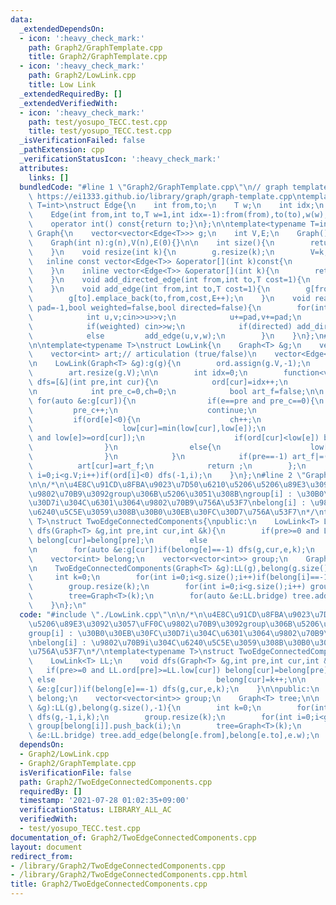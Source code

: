 ```yaml
---
data:
  _extendedDependsOn:
  - icon: ':heavy_check_mark:'
    path: Graph2/GraphTemplate.cpp
    title: Graph2/GraphTemplate.cpp
  - icon: ':heavy_check_mark:'
    path: Graph2/LowLink.cpp
    title: Low Link
  _extendedRequiredBy: []
  _extendedVerifiedWith:
  - icon: ':heavy_check_mark:'
    path: test/yosupo_TECC.test.cpp
    title: test/yosupo_TECC.test.cpp
  _isVerificationFailed: false
  _pathExtension: cpp
  _verificationStatusIcon: ':heavy_check_mark:'
  attributes:
    links: []
  bundledCode: "#line 1 \"Graph2/GraphTemplate.cpp\"\n// graph template\n// ref :\
    \ https://ei1333.github.io/library/graph/graph-template.cpp\ntemplate<typename\
    \ T=int>\nstruct Edge{\n    int from,to;\n    T w;\n    int idx;\n    Edge()=default;\n\
    \    Edge(int from,int to,T w=1,int idx=-1):from(from),to(to),w(w),idx(idx){}\n\
    \    operator int() const{return to;}\n};\n\ntemplate<typename T=int>\nstruct\
    \ Graph{\n    vector<vector<Edge<T>>> g;\n    int V,E;\n    Graph()=default;\n\
    \    Graph(int n):g(n),V(n),E(0){}\n\n    int size(){\n        return (int)g.size();\n\
    \    }\n    void resize(int k){\n        g.resize(k);\n        V=k;\n    }\n \
    \   inline const vector<Edge<T>> &operator[](int k)const{\n        return (g.at(k));\n\
    \    }\n    inline vector<Edge<T>> &operator[](int k){\n        return (g.at(k));\n\
    \    }\n    void add_directed_edge(int from,int to,T cost=1){\n        g[from].emplace_back(from,to,cost,E++);\n\
    \    }\n    void add_edge(int from,int to,T cost=1){\n        g[from].emplace_back(from,to,cost,E);\n\
    \        g[to].emplace_back(to,from,cost,E++);\n    }\n    void read(int m,int\
    \ pad=-1,bool weighted=false,bool directed=false){\n        for(int i=0;i<m;i++){\n\
    \            int u,v;cin>>u>>v;\n            u+=pad,v+=pad;\n            T w=T(1);\n\
    \            if(weighted) cin>>w;\n            if(directed) add_directed_edge(u,v,w);\n\
    \            else         add_edge(u,v,w);\n        }\n    }\n};\n#line 2 \"Graph2/LowLink.cpp\"\
    \n\ntemplate<typename T>\nstruct LowLink{\n    Graph<T> &g;\n    vector<int> ord,low;\n\
    \    vector<int> art;// articulation (true/false)\n    vector<Edge<T>> bridge;\n\
    \n    LowLink(Graph<T> &g):g(g){\n        ord.assign(g.V,-1);\n        low.assign(g.V,-1);\n\
    \        art.resize(g.V);\n\n        int idx=0;\n        function<void(int,int)>\
    \ dfs=[&](int pre,int cur){\n            ord[cur]=idx++;\n            low[cur]=ord[cur];\n\
    \n            int pre_c=0,ch=0;\n            bool art_f=false;\n\n           \
    \ for(auto &e:g[cur]){\n                if(e==pre and pre_c==0){\n           \
    \         pre_c++;\n                    continue;\n                }\n       \
    \         if(ord[e]<0){\n                    ch++;\n                    dfs(cur,e);\n\
    \                    low[cur]=min(low[cur],low[e]);\n                    art_f|=(pre>=0\
    \ and low[e]>=ord[cur]);\n                    if(ord[cur]<low[e]) bridge.push_back(e);\n\
    \                }\n                else{\n                    low[cur]=min(low[cur],ord[e]);\n\
    \                }\n            }\n            if(pre==-1) art_f|=(ch>1);\n  \
    \          art[cur]=art_f;\n            return ;\n        };\n        for(int\
    \ i=0;i<g.V;i++)if(ord[i]<0) dfs(-1,i);\n    }\n};\n#line 2 \"Graph2/TwoEdgeConnectedComponents.cpp\"\
    \n\n/*\n\u4E8C\u91CD\u8FBA\u9023\u7D50\u6210\u5206\u5206\u89E3\u3092\u3057\uFF0C\
    \u9802\u70B9\u3092group\u306B\u5206\u3051\u308B\ngroup[i] : \u30B0\u30EB\u30FC\
    \u30D7i\u304C\u6301\u3064\u9802\u70B9\u756A\u53F7\nbelong[i] : \u9802\u70B9i\u304C\
    \u6240\u5C5E\u3059\u308B\u30B0\u30EB\u30FC\u30D7\u756A\u53F7\n*/\ntemplate<typename\
    \ T>\nstruct TwoEdgeConnectedComponents{\npublic:\n    LowLink<T> LL;\n    void\
    \ dfs(Graph<T> &g,int pre,int cur,int &k){\n        if(pre>=0 and LL.ord[pre]>=LL.low[cur])\
    \ belong[cur]=belong[pre];\n        else                                    belong[cur]=k++;\n\
    \n        for(auto &e:g[cur])if(belong[e]==-1) dfs(g,cur,e,k);\n    }\n\npublic:\n\
    \    vector<int> belong;\n    vector<vector<int>> group;\n    Graph<T> tree;\n\
    \n    TwoEdgeConnectedComponents(Graph<T> &g):LL(g),belong(g.size(),-1){\n   \
    \     int k=0;\n        for(int i=0;i<g.size();i++)if(belong[i]==-1) dfs(g,-1,i,k);\n\
    \        group.resize(k);\n        for(int i=0;i<g.size();i++) group[belong[i]].push_back(i);\n\
    \        tree=Graph<T>(k);\n        for(auto &e:LL.bridge) tree.add_edge(belong[e.from],belong[e.to],e.w);\n\
    \    }\n};\n"
  code: "#include \"./LowLink.cpp\"\n\n/*\n\u4E8C\u91CD\u8FBA\u9023\u7D50\u6210\u5206\
    \u5206\u89E3\u3092\u3057\uFF0C\u9802\u70B9\u3092group\u306B\u5206\u3051\u308B\n\
    group[i] : \u30B0\u30EB\u30FC\u30D7i\u304C\u6301\u3064\u9802\u70B9\u756A\u53F7\
    \nbelong[i] : \u9802\u70B9i\u304C\u6240\u5C5E\u3059\u308B\u30B0\u30EB\u30FC\u30D7\
    \u756A\u53F7\n*/\ntemplate<typename T>\nstruct TwoEdgeConnectedComponents{\npublic:\n\
    \    LowLink<T> LL;\n    void dfs(Graph<T> &g,int pre,int cur,int &k){\n     \
    \   if(pre>=0 and LL.ord[pre]>=LL.low[cur]) belong[cur]=belong[pre];\n       \
    \ else                                    belong[cur]=k++;\n\n        for(auto\
    \ &e:g[cur])if(belong[e]==-1) dfs(g,cur,e,k);\n    }\n\npublic:\n    vector<int>\
    \ belong;\n    vector<vector<int>> group;\n    Graph<T> tree;\n\n    TwoEdgeConnectedComponents(Graph<T>\
    \ &g):LL(g),belong(g.size(),-1){\n        int k=0;\n        for(int i=0;i<g.size();i++)if(belong[i]==-1)\
    \ dfs(g,-1,i,k);\n        group.resize(k);\n        for(int i=0;i<g.size();i++)\
    \ group[belong[i]].push_back(i);\n        tree=Graph<T>(k);\n        for(auto\
    \ &e:LL.bridge) tree.add_edge(belong[e.from],belong[e.to],e.w);\n    }\n};\n"
  dependsOn:
  - Graph2/LowLink.cpp
  - Graph2/GraphTemplate.cpp
  isVerificationFile: false
  path: Graph2/TwoEdgeConnectedComponents.cpp
  requiredBy: []
  timestamp: '2021-07-28 01:02:35+09:00'
  verificationStatus: LIBRARY_ALL_AC
  verifiedWith:
  - test/yosupo_TECC.test.cpp
documentation_of: Graph2/TwoEdgeConnectedComponents.cpp
layout: document
redirect_from:
- /library/Graph2/TwoEdgeConnectedComponents.cpp
- /library/Graph2/TwoEdgeConnectedComponents.cpp.html
title: Graph2/TwoEdgeConnectedComponents.cpp
---
```

